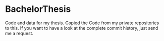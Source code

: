 # BachelorThesis
Code and data for my thesis. Copied the Code from my private repositories to this. If you want to have a look at the complete commit history, just send me a request.
